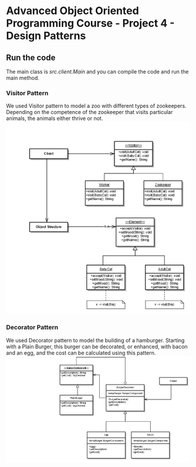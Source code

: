 # Advanced Object Oriented Programming Course - Project 4 - Design Patterns

## Run the code
The main class is *src.client.Main* and you can compile the code and run the main method.

### Visitor Pattern
We used Visitor pattern to model a zoo with different types of zookeepers. Depending on the competence of the zookeeper that visits particular animals, the animals either thrive or not. 
![Visitor](diagrams/visitor.png)

### Decorator Pattern
We used Decorator pattern to model the building of a hamburger. Starting with a Plain Burger, this burger can be decorated, or enhanced, with bacon and an egg, and the cost can be calculated using this pattern.
![Decorator](diagrams/decorator.png)
